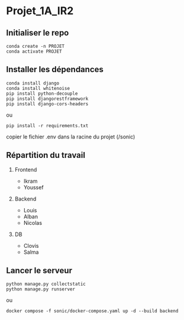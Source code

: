 # Projet_1A_IR2

## Initialiser le repo

```
conda create -n PROJET
conda activate PROJET
```

## Installer les dépendances

```
conda install django
conda install whitenoise
pip install python-decouple
pip install djangorestframework
pip install django-cors-headers
```
ou

```
pip install -r requirements.txt
```

copier le fichier .env dans la racine du projet (/sonic)

## Répartition du travail

1. Frontend
   - Ikram
   - Youssef
   
2. Backend
   - Louis
   - Alban
   - Nicolas

3. DB
   - Clovis
   - Salma

## Lancer le serveur

```
python manage.py collectstatic
python manage.py runserver
```

ou 

```
docker compose -f sonic/docker-compose.yaml up -d --build backend
```
